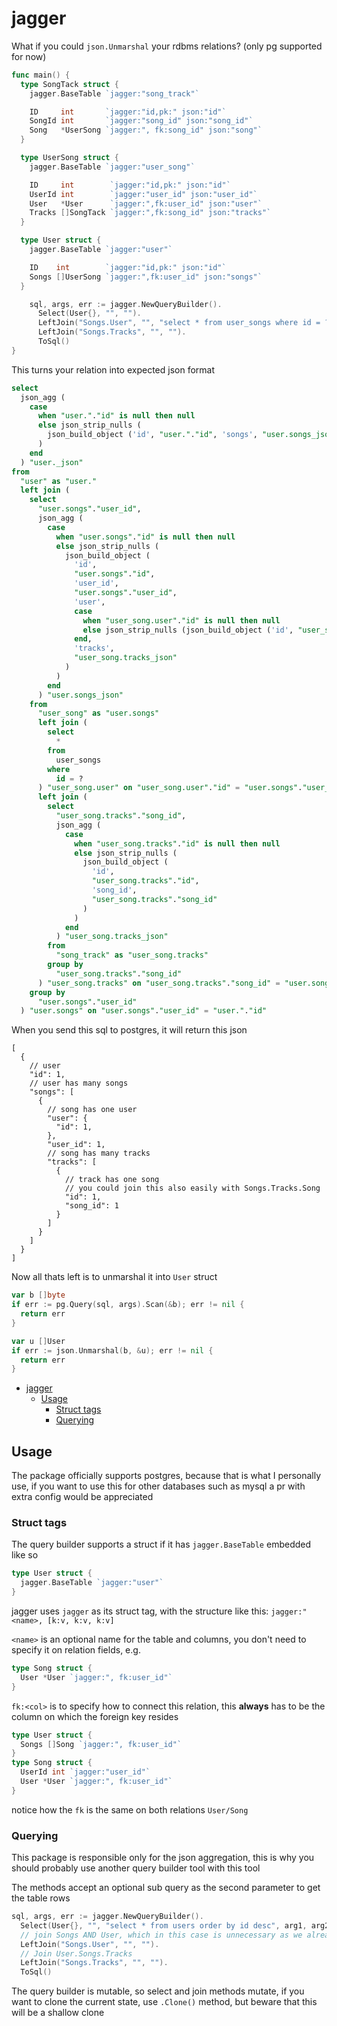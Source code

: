 # jagger

What if you could `json.Unmarshal` your rdbms relations? (only pg supported for now)

```go
func main() {
  type SongTack struct {
    jagger.BaseTable `jagger:"song_track"`

    ID     int       `jagger:"id,pk:" json:"id"`
    SongId int       `jagger:"song_id" json:"song_id"`
    Song   *UserSong `jagger:", fk:song_id" json:"song"`
  }

  type UserSong struct {
    jagger.BaseTable `jagger:"user_song"`

    ID     int        `jagger:"id,pk:" json:"id"`
    UserId int        `jagger:"user_id" json:"user_id"`
    User   *User      `jagger:",fk:user_id" json:"user"`
    Tracks []SongTack `jagger:",fk:song_id" json:"tracks"`
  }

  type User struct {
    jagger.BaseTable `jagger:"user"`

    ID    int        `jagger:"id,pk:" json:"id"`
    Songs []UserSong `jagger:",fk:user_id" json:"songs"`
  }

    sql, args, err := jagger.NewQueryBuilder().
      Select(User{}, "", "").
      LeftJoin("Songs.User", "", "select * from user_songs where id = ?", 2).
      LeftJoin("Songs.Tracks", "", "").
      ToSql()
}
```

This turns your relation into expected json format

```sql
select
  json_agg (
    case
      when "user."."id" is null then null
      else json_strip_nulls (
        json_build_object ('id', "user."."id", 'songs', "user.songs_json")
      )
    end
  ) "user._json"
from
  "user" as "user."
  left join (
    select
      "user.songs"."user_id",
      json_agg (
        case
          when "user.songs"."id" is null then null
          else json_strip_nulls (
            json_build_object (
              'id',
              "user.songs"."id",
              'user_id',
              "user.songs"."user_id",
              'user',
              case
                when "user_song.user"."id" is null then null
                else json_strip_nulls (json_build_object ('id', "user_song.user"."id"))
              end,
              'tracks',
              "user_song.tracks_json"
            )
          )
        end
      ) "user.songs_json"
    from
      "user_song" as "user.songs"
      left join (
        select
          *
        from
          user_songs
        where
          id = ?
      ) "user_song.user" on "user_song.user"."id" = "user.songs"."user_id"
      left join (
        select
          "user_song.tracks"."song_id",
          json_agg (
            case
              when "user_song.tracks"."id" is null then null
              else json_strip_nulls (
                json_build_object (
                  'id',
                  "user_song.tracks"."id",
                  'song_id',
                  "user_song.tracks"."song_id"
                )
              )
            end
          ) "user_song.tracks_json"
        from
          "song_track" as "user_song.tracks"
        group by
          "user_song.tracks"."song_id"
      ) "user_song.tracks" on "user_song.tracks"."song_id" = "user.songs"."id"
    group by
      "user.songs"."user_id"
  ) "user.songs" on "user.songs"."user_id" = "user."."id"
```

When you send this sql to postgres, it will return this json

```jsonc
[
  {
    // user
    "id": 1,
    // user has many songs
    "songs": [
      {
        // song has one user
        "user": {
          "id": 1,
        },
        "user_id": 1,
        // song has many tracks
        "tracks": [
          {
            // track has one song
            // you could join this also easily with Songs.Tracks.Song
            "id": 1,
            "song_id": 1
          }
        ]
      }
    ]
  }
]
```

Now all thats left is to unmarshal it into `User` struct

```go
var b []byte
if err := pg.Query(sql, args).Scan(&b); err != nil {
  return err
}

var u []User
if err := json.Unmarshal(b, &u); err != nil {
  return err
}
```

<!--toc:start-->
- [jagger](#jagger)
  - [Usage](#usage)
    - [Struct tags](#struct-tags)
    - [Querying](#querying)
<!--toc:end-->


## Usage

The package officially supports postgres, because that is what I personally use,
if you want to use this for other databases such as mysql a pr with extra config would be
appreciated


### Struct tags

The query builder supports a struct if it has `jagger.BaseTable` embedded like so

```go
type User struct {
  jagger.BaseTable `jagger:"user"`
}
```

jagger uses `jagger` as its struct tag, with the structure like this:
`jagger:"<name>, [k:v, k:v, k:v]`

`<name>` is an optional name for the table and columns, you don't need to
specify it on relation fields, e.g.

```go
type Song struct {
  User *User `jagger:", fk:user_id"`
}
```

`fk:<col>` is to specify how to connect this relation, this **always** has to be
the column on which the foreign key resides


```go
type User struct {
  Songs []Song `jagger:", fk:user_id"`
}
type Song struct {
  UserId int `jagger:"user_id"`
  User *User `jagger:", fk:user_id"`
}
```

notice how the `fk` is the same on both relations `User/Song`

### Querying

This package is responsible only for the json aggregation,
this is why you should probably use another query builder tool with this tool

The methods accept an optional sub query as the second parameter to get the table rows


```go
sql, args, err := jagger.NewQueryBuilder().
  Select(User{}, "", "select * from users order by id desc", arg1, arg2).
  // join Songs AND User, which in this case is unnecessary as we already have user from select
  LeftJoin("Songs.User", "", "").
  // Join User.Songs.Tracks
  LeftJoin("Songs.Tracks", "", "").
  ToSql()
```

The query builder is mutable, so select and join methods mutate, if you want to clone
the current state, use `.Clone()` method, but beware that this will be a shallow clone
